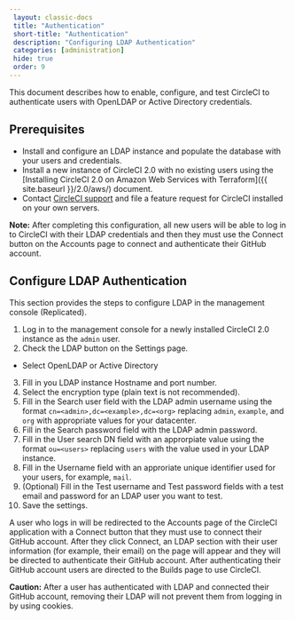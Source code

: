 ```yaml
---
 layout: classic-docs
 title: "Authentication"
 short-title: "Authentication"
 description: "Configuring LDAP Authentication"
 categories: [administration]
 hide: true
 order: 9
---
```


This document describes how to enable, configure, and test CircleCI to authenticate users with OpenLDAP or Active Directory credentials.

## Prerequisites

- Install and configure an LDAP instance and populate the database with your users and credentials.
- Install a new instance of CircleCI 2.0 with no existing users using the [Installing CircleCI 2.0 on Amazon Web Services with Terraform]({{ site.baseurl }}/2.0/aws/) document.
- Contact [CircleCI support](https://support.circleci.com) and file a feature request for CircleCI installed on your own servers.

**Note:** After completing this configuration, all new users will be able to log in to CircleCI with their LDAP credentials and then they must use the Connect button on the Accounts page to connect and authenticate their GitHub account.

## Configure LDAP Authentication 

This section provides the steps to configure LDAP in the management console (Replicated).

1. Log in to the management console for a newly installed CircleCI 2.0 instance as the `admin` user.
2. Check the LDAP button on the Settings page.
- Select OpenLDAP or Active Directory
3. Fill in you LDAP instance Hostname and port number.
4. Select the encryption type (plain text is not recommended).
5. Fill in the Search user field with the LDAP admin username using the format `cn=<admin>,dc=<example>,dc=<org>` replacing `admin`, `example`, and `org` with appropriate values for your datacenter.
6. Fill in the Search password field with the LDAP admin password.
7. Fill in the User search DN field with an approrpiate value using the format `ou=<users>` replacing `users` with the value used in your LDAP instance.
8. Fill in the Username field with an approriate unique identifier used for your users, for example, `mail`.
9. (Optional) Fill in the Test username and Test password fields with a test email and password for an LDAP user you want to test.
10. Save the settings.

A user who logs in will be redirected to the Accounts page of the CircleCI application with a Connect button that they must use to connect their GitHub account. After they click Connect, an LDAP section with their user information (for example, their email) on the page will appear and they will be directed to authenticate their GitHub account. After authenticating their GitHub account users are directed to the Builds page to use CircleCI.

**Caution:** After a user has authenticated with LDAP and connected their GitHub account, removing their LDAP will not prevent them from logging in by using cookies. 

